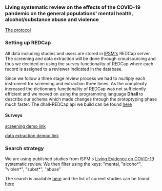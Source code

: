 ### Living systematic review on the effects of the COVID-19 pandemic on the general populations' mental health, alcohol/substance abuse and violence

<a href="https://www.crd.york.ac.uk/prospero/display_record.php?RecordID=180049" target="_blank">The protocol</a>

### Setting up REDCap
All data including studies and users are stored in [IPSM's](https://redcap.ispm.unibe.ch/) REDCap server.
The screening and data extraction will be done through croudsourcing and thus we
decided on using the survey functionality of REDCap where each record is
assigned to a reviewer indicated in the database. 

Since we follow a three stage
review process we had to multiply each instrument for screening and extraction
three times. As the complexity increased the dictionnary functionality of REDCap
was not sufficiently efficient and we moved on using the programming language
**Dhall** to describe our schema which made changes through the protoptyping
phase much faster.
The dhall-REDCap api we build can be found 
<a href="dhall-instruments" target="_blank"> here </a>

#### Surveys
<a href="https://redcap.ispm.unibe.ch/surveys/?s=jzaY6WCR7A" target="_blank">screening demo link</a>

<a href="https://redcap.ispm.unibe.ch/surveys/?s=Y8P2d9QFHI" target="_blank">data extraction demod link</a>

### Search strategy 
We are using published studies from ISPM's 
[Living Evidence on COVID-19](https://ispmbern.github.io/covid-19/living-review/collectingdata.html)
systematic review.
We then filter using the keys: "mental, "alcoho*", "violen*", "subst*", "abuse"

The search is available 
<a href="search-strategy/query.R" target="_blank">here</a> 
and the list of current studies can be found
<a href="search-strategy/current-studies.R" target="_blank">here</a> 
